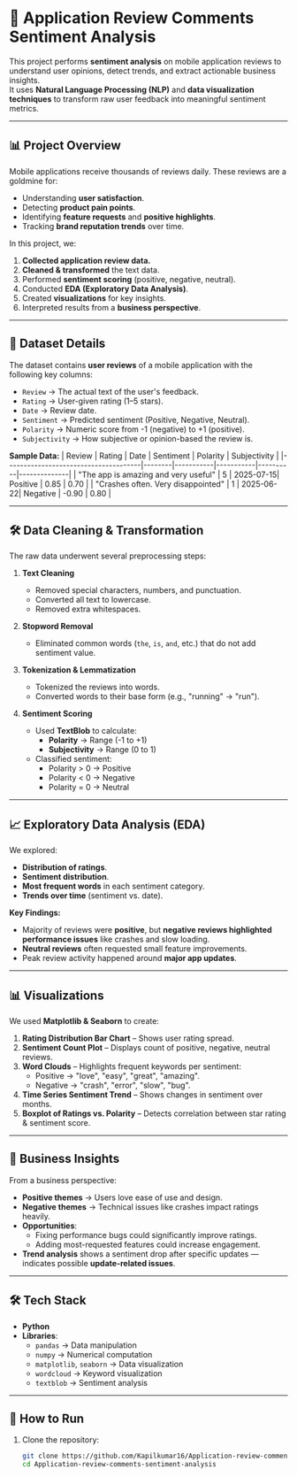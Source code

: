 # 📱 Application Review Comments Sentiment Analysis

This project performs **sentiment analysis** on mobile application reviews to understand user opinions, detect trends, and extract actionable business insights.  
It uses **Natural Language Processing (NLP)** and **data visualization techniques** to transform raw user feedback into meaningful sentiment metrics.

---

## 📊 Project Overview

Mobile applications receive thousands of reviews daily. These reviews are a goldmine for:
- Understanding **user satisfaction**.
- Detecting **product pain points**.
- Identifying **feature requests** and **positive highlights**.
- Tracking **brand reputation trends** over time.

In this project, we:
1. **Collected application review data.**
2. **Cleaned & transformed** the text data.
3. Performed **sentiment scoring** (positive, negative, neutral).
4. Conducted **EDA (Exploratory Data Analysis)**.
5. Created **visualizations** for key insights.
6. Interpreted results from a **business perspective**.

---

## 📂 Dataset Details

The dataset contains **user reviews** of a mobile application with the following key columns:
- `Review` → The actual text of the user's feedback.
- `Rating` → User-given rating (1–5 stars).
- `Date` → Review date.
- `Sentiment` → Predicted sentiment (Positive, Negative, Neutral).
- `Polarity` → Numeric score from -1 (negative) to +1 (positive).
- `Subjectivity` → How subjective or opinion-based the review is.

**Sample Data:**
| Review                              | Rating | Date       | Sentiment | Polarity | Subjectivity |
|--------------------------------------|--------|-----------|-----------|----------|--------------|
| "The app is amazing and very useful" | 5      | 2025-07-15| Positive  | 0.85     | 0.70         |
| "Crashes often. Very disappointed"  | 1      | 2025-06-22| Negative  | -0.90    | 0.80         |

---

## 🛠 Data Cleaning & Transformation

The raw data underwent several preprocessing steps:

1. **Text Cleaning**
   - Removed special characters, numbers, and punctuation.
   - Converted all text to lowercase.
   - Removed extra whitespaces.

2. **Stopword Removal**
   - Eliminated common words (`the`, `is`, `and`, etc.) that do not add sentiment value.

3. **Tokenization & Lemmatization**
   - Tokenized the reviews into words.
   - Converted words to their base form (e.g., "running" → "run").

4. **Sentiment Scoring**
   - Used **TextBlob** to calculate:
     - **Polarity** → Range (-1 to +1)
     - **Subjectivity** → Range (0 to 1)
   - Classified sentiment:
     - Polarity > 0 → Positive
     - Polarity < 0 → Negative
     - Polarity = 0 → Neutral

---

## 📈 Exploratory Data Analysis (EDA)

We explored:
- **Distribution of ratings**.
- **Sentiment distribution**.
- **Most frequent words** in each sentiment category.
- **Trends over time** (sentiment vs. date).

**Key Findings:**
- Majority of reviews were **positive**, but **negative reviews highlighted performance issues** like crashes and slow loading.
- **Neutral reviews** often requested small feature improvements.
- Peak review activity happened around **major app updates**.

---

## 📊 Visualizations

We used **Matplotlib & Seaborn** to create:
1. **Rating Distribution Bar Chart** – Shows user rating spread.
2. **Sentiment Count Plot** – Displays count of positive, negative, neutral reviews.
3. **Word Clouds** – Highlights frequent keywords per sentiment:
   - Positive → "love", "easy", "great", "amazing".
   - Negative → "crash", "error", "slow", "bug".
4. **Time Series Sentiment Trend** – Shows changes in sentiment over months.
5. **Boxplot of Ratings vs. Polarity** – Detects correlation between star rating & sentiment score.

---

## 💼 Business Insights

From a business perspective:
- **Positive themes** → Users love ease of use and design.
- **Negative themes** → Technical issues like crashes impact ratings heavily.
- **Opportunities**:
  - Fixing performance bugs could significantly improve ratings.
  - Adding most-requested features could increase engagement.
- **Trend analysis** shows a sentiment drop after specific updates — indicates possible **update-related issues**.

---

## 🛠 Tech Stack

- **Python**
- **Libraries**:
  - `pandas` → Data manipulation
  - `numpy` → Numerical computation
  - `matplotlib`, `seaborn` → Data visualization
  - `wordcloud` → Keyword visualization
  - `textblob` → Sentiment analysis

---

## 🚀 How to Run

1. Clone the repository:
   ```bash
   git clone https://github.com/Kapilkumar16/Application-review-comments-sentiment-analysis.git
   cd Application-review-comments-sentiment-analysis
